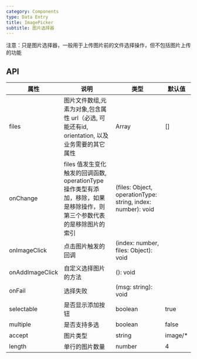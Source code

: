 ```yaml
---
category: Components
type: Data Entry
title: ImagePicker
subtitle: 图片选择器
---
```


注意：只是图片选择器，一般用于上传图片前的文件选择操作，但不包括图片上传的功能

## API

属性 | 说明 | 类型 | 默认值
----|-----|------|------
| files    | 图片文件数组,元素为对象,包含属性 url（必选, 可能还有id, orientation, 以及业务需要的其它属性     | Array  | []  |
| onChange    | files 值发生变化触发的回调函数, operationType 操作类型有添加，移除，如果是移除操作，则第三个参数代表的是移除图片的索引  | (files: Object, operationType: string, index: number): void | <span> </span> |
| onImageClick    | 点击图片触发的回调  | (index: number, files: Object): void | <span> </span> |
| onAddImageClick  | 自定义选择图片的方法  | (): void | <span> </span> |
| onFail | 选择失败  | (msg: string): void | <span> </span> |
| selectable | 是否显示添加按钮  | boolean |  true |
| multiple | 是否支持多选  | boolean | false |
| accept | 图片类型  | string | image/* |
| length | 单行的图片数量  | number | 4 |
